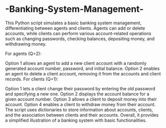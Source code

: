 # -Banking-System-Management-
This Python script simulates a basic banking system management, differentiating between agents and clients. Agents can add or delete accounts, while clients can perform various account-related operations such as changing passwords, checking balances, depositing money, and withdrawing money.

For agents (Q=2):

Option 1 allows an agent to add a new client account with a randomly generated account number, password, and initial balance.
Option 2 enables an agent to delete a client account, removing it from the accounts and client records.
For clients (Q=1):

Option 1 lets a client change their password by entering the old password and specifying a new one.
Option 2 displays the account balance for a given account number.
Option 3 allows a client to deposit money into their account.
Option 4 enables a client to withdraw money from their account.
The script uses dictionaries to store information about accounts, clients, and the association between clients and their accounts. Overall, it provides a simplified illustration of a banking system with basic functionalities.
